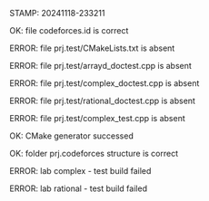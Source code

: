STAMP: 20241118-233211
OK: file codeforces.id is correct
ERROR: file prj.test/CMakeLists.txt is absent
ERROR: file prj.test/arrayd_doctest.cpp is absent
ERROR: file prj.test/complex_doctest.cpp is absent
ERROR: file prj.test/rational_doctest.cpp is absent
ERROR: file prj.test/complex_test.cpp is absent
OK: CMake generator successed
OK: folder prj.codeforces structure is correct
ERROR: lab complex - test build failed
ERROR: lab rational - test build failed
